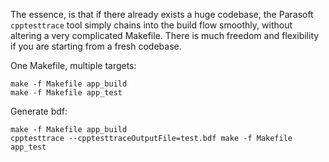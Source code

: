 The essence, is that if there already exists a huge codebase, the Parasoft `cpptesttrace` tool simply chains into the build flow smoothly, without altering a very complicated Makefile. There is much freedom and flexibility if you are starting from a fresh codebase.

One Makefile, multiple targets:
```
make -f Makefile app_build
make -f Makefile app_test
```

Generate bdf:
```
make -f Makefile app_build
cpptesttrace --cpptesttraceOutputFile=test.bdf make -f Makefile app_test
```
